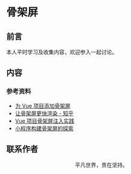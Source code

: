 # 骨架屏

## 前言

本人平时学习及收集内容，欢迎参入一起讨论。

## 内容

### 参考资料

- [为 Vue 项目添加骨架屏](https://zhuanlan.zhihu.com/p/28465598)
- [让骨架屏更快渲染 - 知乎](https://zhuanlan.zhihu.com/p/34550387)
- [Vue 项目骨架屏注入实践](https://segmentfault.com/a/1190000016068682)
- [小程序构建骨架屏的探索](https://mp.weixin.qq.com/s/5jUo2e4mtAghLx7iaM6l8g)

## 联系作者

<div align="center">
    <p>
        平凡世界，贵在坚持。
    </p>
    <img :src="$withBase('/about/contact.png')" />
</div>
